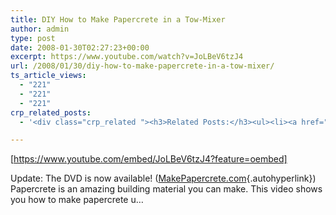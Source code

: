 ```yaml
---
title: DIY How to Make Papercrete in a Tow-Mixer
author: admin
type: post
date: 2008-01-30T02:27:23+00:00
excerpt: https://www.youtube.com/watch?v=JoLBeV6tzJ4
url: /2008/01/30/diy-how-to-make-papercrete-in-a-tow-mixer/
ts_article_views:
  - "221"
  - "221"
  - "221"
crp_related_posts:
  - '<div class="crp_related "><h3>Related Posts:</h3><ul><li><a href="https://scdhub.org/2017/12/25/wastewater-treatment-and-biosolids-management/"    ><img src="https://scdhub.org/wp-content/uploads/2017/12/wastewater-treatment-and-biosoli-150x150.jpg" alt="Wastewater treatment and Biosolids management" title="Wastewater treatment and Biosolids management" width="150" height="150" class="crp_thumb crp_featured" /><span class="crp_title">Wastewater treatment and Biosolids management</span></a></li><li><a href="https://scdhub.org/2018/01/06/household-and-neighborhood-sanitation-infrastructures-excreta-wastewater-disposal-in-developing-countries/"    ><img src="https://scdhub.org/wp-content/plugins/contextual-related-posts/default.png" alt="Household and neighborhood Sanitation Infrastructures: Excreta, wastewater disposal in developing countries" title="Household and neighborhood Sanitation Infrastructures: Excreta, wastewater disposal in developing countries" width="150" height="150" class="crp_thumb crp_default" /><span class="crp_title">Household and neighborhood Sanitation&hellip;</span></a></li><li><a href="https://scdhub.org/2017/12/29/walking-in-sabinas-shoes-world-vision/"    ><img src="https://scdhub.org/wp-content/uploads/2017/12/walking-in-sabinas-shoes-world-v-150x150.jpg" alt="Walking in Sabinas Shoes &#8211; World Vision" title="Walking in Sabinas Shoes &#8211; World Vision" width="150" height="150" class="crp_thumb crp_featured" /><span class="crp_title">Walking in Sabinas Shoes &#8211; World Vision</span></a></li><li><a href="https://scdhub.org/2017/07/30/nuclear-testing-footage-music-by-gigi-shibabaw-washintu/"    ><img src="https://scdhub.org/wp-content/uploads/2017/07/nuclear-testing-footage-music-by-gigi-shibabaw-washintu-150x150.jpg" alt="Cultuer- Music &#8211; Ethiopian (Music by Gigi Shibabaw-Washintu)" title="Cultuer- Music &#8211; Ethiopian (Music by Gigi Shibabaw-Washintu)" width="150" height="150" class="crp_thumb crp_featured" /><span class="crp_title">Cultuer- Music &#8211; Ethiopian (Music by Gigi&hellip;</span></a></li><li><a href="https://scdhub.org/2017/07/24/astounding-tiny-house-with-downstairs-master-bedroom/"    ><img src="https://scdhub.org/wp-content/uploads/2017/07/astounding-tiny-house-with-downstairs-master-bedroom-150x150.jpg" alt="Astounding Tiny House With Downstairs Master Bedroom" title="Astounding Tiny House With Downstairs Master Bedroom" width="150" height="150" class="crp_thumb crp_featured" /><span class="crp_title">Astounding Tiny House With Downstairs Master Bedroom</span></a></li><li><a href="https://scdhub.org/2017/12/11/halogen-to-led-lighting-upgrade/"    ><img src="https://scdhub.org/wp-content/uploads/2017/12/halogen-to-led-lighting-upgrade-1-150x150.jpg" alt="Halogen to LED Lighting Upgrade" title="Halogen to LED Lighting Upgrade" width="150" height="150" class="crp_thumb crp_featured" /><span class="crp_title">Halogen to LED Lighting Upgrade</span></a></li></ul><div class="crp_clear"></div></div>'

---
```

[https://www.youtube.com/embed/JoLBeV6tzJ4?feature=oembed] 

Update: The DVD is now available! ([MakePapercrete.com][1]{.autohyperlink}) Papercrete is an amazing building material you can make. This video shows you how to make papercrete u&#8230;

 [1]: http://MakePapercrete.com